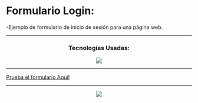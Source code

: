 ﻿# Formulario Login:
 <p>-Ejemplo de formulario de inicio de sesión para una página web.</p>
<hr>
<div align="center">
  <h3>Tecnologías Usadas:</h3>
</div>
 <div align="center">
  <a href="#">
    <img src="https://skillicons.dev/icons?i=html,css" />
  </a>
</div>
<hr>
<a href="https://sorgazb.github.io/Login_Form/">Prueba el formulario Aquí!</a>
<hr>
<div align="center">
<img src="https://github.com/sorgazb/Login_Form/assets/150727714/7d95d0ff-7903-4ddd-a4f7-a12050b788a4"/>
</div>


